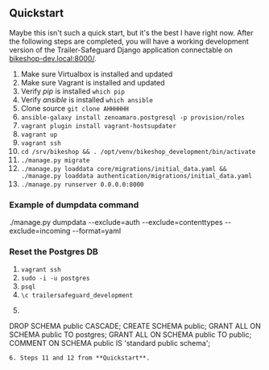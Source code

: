 ## Quickstart
Maybe this isn't such a quick start, but it's the best I have right now. After the following steps are completed, you will have a working development version of the Trailer-Safeguard Django application connectable on [bikeshop-dev.local:8000/](http://bikeshop-dev.local:8000/).

1. Make sure Virtualbox is installed and updated
2. Make sure Vagrant is installed and updated
3. Verify *pip* is installed `which pip`
4. Verify *ansible* is installed `which ansible`
5. Clone source `git clone AHHHHHH`
6. `ansible-galaxy install zenoamaro.postgresql -p provision/roles`
7. `vagrant plugin install vagrant-hostsupdater`
8. `vagrant up`
9. `vagrant ssh`
10. `cd /srv/bikeshop && . /opt/venv/bikeshop_development/bin/activate`
11. `./manage.py migrate`
12. `./manage.py loaddata core/migrations/initial_data.yaml && ./manage.py loaddata authentication/migrations/initial_data.yaml`
13. `./manage.py runserver 0.0.0.0:8000`

### Example of dumpdata command
./manage.py dumpdata --exclude=auth --exclude=contenttypes --exclude=incoming --format=yaml

### Reset the Postgres DB
1. `vagrant ssh`
2. `sudo -i -u postgres`
3. `psql`
4. `\c trailersafeguard_development`
5. ```
DROP SCHEMA public CASCADE;
CREATE SCHEMA public;
GRANT ALL ON SCHEMA public TO postgres;
GRANT ALL ON SCHEMA public TO public;
COMMENT ON SCHEMA public IS 'standard public schema';
```
6. Steps 11 and 12 from **Quickstart**.